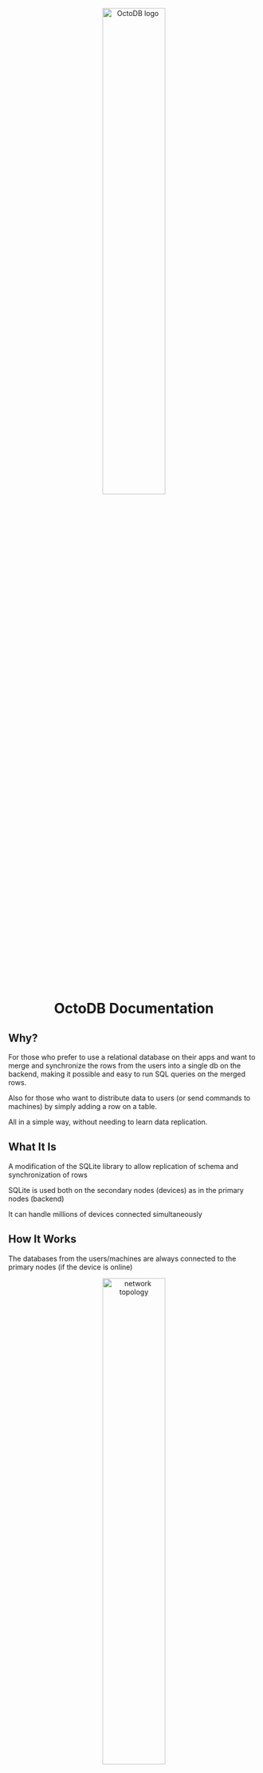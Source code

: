<p align="center"><img width="50%" src="images/octodb-logo.jpg" alt="OctoDB logo"></p>

<h1 align="center">OctoDB Documentation</h1>


Why?
----

For those who prefer to use a relational database on their apps and want to merge and synchronize the rows from the users into a single db on the backend, making it possible and easy to run SQL queries on the merged rows.

Also for those who want to distribute data to users (or send commands to machines) by simply adding a row on a table.

All in a simple way, without needing to learn data replication.


What It Is
----------

A modification of the SQLite library to allow replication of schema and synchronization of rows

SQLite is used both on the secondary nodes (devices) as in the primary nodes (backend)

It can handle millions of devices connected simultaneously


How It Works
------------

The databases from the users/machines are always connected to the primary nodes (if the device is online)

<p align="center"><img width="50%" src="images/network-topology.png" alt="network topology"></p>

The administrator (anyone with access to the primary nodes) can create tables and indexes on a primary node (backend) and the schema will be replicated to the other primary nodes and to all the secondary nodes (users/machines)

When users or machines create rows on the local instance of a table, the rows are replicated to the backend and merged on a single table


### The `row_owner` column

To enable row replication on a table we use a special column with the name `row_owner`. This column holds information about the row ownership. We can add this column when the table is created or later

Here is an example of creating a table with the row_owner column:

    CREATE TABLE contacts (id INTEGER PRIMARY KEY, name, email, row_owner)

And here is an example of adding the row_owner column to an existing table:

    ALTER TABLE contacts ADD COLUMN row_owner

When the column is added to an already populated table, all the rows remain local


### Row Types

There are 3 types of rows that can be on these tables:

* User rows
* Global rows
* Local rows


#### User rows

The *user rows* are created by the user/machine locally and then are synchronized to the same table on the backend and to other devices of the same user/machine. These rows are owned by the user/machine and identified by the `user_id` on the `row_owner` column.

<p align="center"><img width="50%" src="images/user-rows.png" alt="User rows"></p>


#### Global rows

The *global rows* are created at the primary nodes and then are replicated to all the nodes (users/machines). These rows are owned by the administrators and identified by a `*` on the `row_owner` column.

<p align="center"><img width="50%" src="images/global-rows.png" alt="Global rows"></p>


#### Local rows

The *local rows* can be created at any node. They are not replicated, they are present only at the local device. These rows are identified by a `NULL` on the `row_owner` column.

<p align="center"><img width="50%" src="images/local-rows.png" alt="Local rows"></p>


#### Mixing all

It is possible to have different types of rows on the same table

<p align="center"><img width="50%" src="images/mixed-rows.png" alt="Mixed rows"></p>

 Row Type   | row_owner
----------- | ----------
 User row   | {user_id}
 Public row | *
 Local row  | NULL

When the application executes an `UPDATE` or `DELETE` SQL command on the user's device the command will only affect the rows from that user (user rows and local rows).


## Inserting Rows

Here are some examples according to the row type

### User row

Do not specify the `row_owner` on the list of columns:

    INSERT INTO contacts (name,email) VALUES ('John','john@email.com')

Or use the `this_user()` function as the value:

    INSERT INTO contacts (name,email,row_owner) VALUES ('John','john@email.com',this_user())


### Public row

Insert a `*` on the `row_owner` column. This is only possible on primary nodes:

    INSERT INTO contacts (name,email,row_owner) VALUES ('John','john@email.com','*')


### Local row

Insert a `NULL` on the `row_owner` column:

    INSERT INTO contacts (name,email,row_owner) VALUES ('John','john@email.com',NULL)


### Sending Rows to Specific Users / Machines

The primary nodes (backend) can insert rows that are replicated only to specific users

<p align="center"><img width="50%" src="images/insert_to_specific_user.png" alt="Send rows to specific user"></p>

This is done by informing the user id on the `row_owner` column when inserting the row:

    INSERT INTO queue (command,row_owner) VALUES ('do something',123)

This can be used to send messages to specific users or machines. If the device is off-line it
will retrieve the content on the next time it becomes on-line

The user becomes the owner of the row, so it can update or delete it


## Updating the value of the `row_owner` column

It is not possible to transfer the ownership of a row to another user

But we can increase the visibility of a row (change the row type)

These are the allowed modifications:

* From local row (only on this device) to a user row (shared between the devices from the same user and shared with the primary nodes)

      UPDATE table SET row_owner = this_node() WHERE ...

* Rows from the administrator can become public rows

      UPDATE table SET row_owner = '*' WHERE ...


## Rename or Remove the `row_owner` column

These operations are not allowed. You must drop the table and recreate it.

    CREATE TABLE new_table AS SELECT ... FROM old_table
    DROP TABLE old_table

Notice that the new table without the `row_owner` column can only contain local rows. These rows are NOT replicated to other devices.


## Tables without the `row_owner` column

There is no replication or synchronization of rows on these tables, they can only contain local rows.


## Private tables

> Under testing - not yet available!

The "private tables" are replicated only at the primary nodes. They are useful when you do not want the secondary nodes to have even the table structure.

Example use: to store information about each user or machine or device, like login. Or to store any other information that are for internal use.

To create a private table use the `private_` prefix on the table name:

    CREATE TABLE private_users (user_id INTEGER PRIMARY KEY, name, email, row_owner)

The same rules apply for replication of rows: we need to add a `row_owner` column if we want to replicate rows between the primary nodes, and we need to set the value accordingly for user rows and local rows.


## Sync Users Devices

When a user adds a new device, the shareable content is replicated to the new device

The user can now make changes on any device and the content is synchronized on the other

<p align="center"><img width="50%" src="images/user_with_many_devices.png" alt="User with many devices"></p>


## Conflicts

Conflicts on insertions are avoided by using a special numbering on the row ids

Each device has a unique "node id". When inserting rows to a "rowid table" the row id will be composed of the node id + a sequential number

For this reason we must use an `INTEGER PRIMARY KEY` field when creating a table that will contain replicated rows

Example:

    CREATE TABLE contacts (id INTEGER PRIMARY KEY, name, email, row_owner)

And avoid text and multi-column primary keys and `WITHOUT ROWID` tables

If you need to use these kind of primary keys you can still avoid conflicts on insertions by either using a unique prefix for each device or using a random prefix

    CREATE TABLE node_settings (node INTEGER, name TEXT, value TEXT, row_owner, PRIMARY KEY(node,name)) WITHOUT ROWID

If no precaution is used regarding primary keys then OctoDB will accept the first insertion that arrives on the primary nodes and the subsequent ones with the same primary key will be rejected as a contraint violation (duplicated primary key). Notice that the entire transaction comming from the secondary node will be rejected in this case.

Conflicts on `UPDATE` commands: the last command to arrive on the primary nodes will overwrite the content from previous modifications

Conflicts on `DELETE` commands: the first command to arrive on the primary nodes will delete the row(s) and the subsequent ones will fail silently

Conflicts that trigger contraint violations, like `CREATE TABLE` with the same name, work in "native" way: the first command succeeds and the conflicting ones fail

> Important!
> 
> When a command is rejected on the primary nodes the whole transaction is rolled back! Have this in mind when creating transactions on your apps


Limitations
-----------

Permanent:

- A single connection to each db file
- Up to 2^31 (2,147,483,647) total nodes (between primary and secondary), each node can have up to 2^32 (4,294,967,296) rows on EACH table  *(please contact if you have different requirements)*

On the current version, to be improved:

- Only simple `UPDATE` commands, without `FROM`/`JOIN` and `LIMIT` clauses, and without agregation on the `WHERE` clause
- Only simple `DELETE` commands, without `LIMIT` clause
- Nearly 1000 writes per second overall (no limit on reads)


Security
--------

[User and Node Authorization](auth.md)

[Encryption](encryption.md)


Installation
------------

[Download](http://octodb.io/en/download.html) binaries (free version)

[Compile](compile.md) from source


How To Use It
-------------

Here are the steps for an application:

1. Open the db using a URI
2. Wait until the database is ready for access
3. Use the database

Important Notes:

- Your application needs to use the OctoDB library instead of the system's SQLite library. Check details for each programming language
- Do not ship a db file with the app! The database will be downloaded from the primary nodes on the first connection
- Create tables with integer primary keys. If text is required, use a unique prefix for each device or create a multi-column primary key with the prefix column as the first one
- Open a single connection to each db file


Examples
--------

* [Python](examples/python.md)
* [Node.js](examples/nodejs.md)
* [Java](examples/java.md)


Support
-------

[OctoDB Forum](http://octodb.io/forum/)

E-mail: contact **AT** octodb **DOT** io
